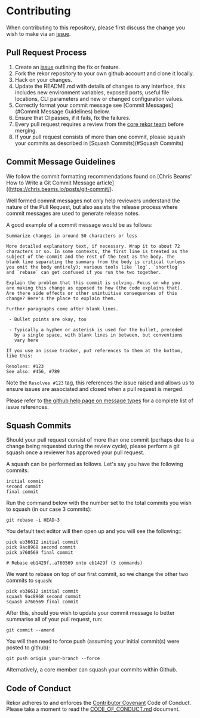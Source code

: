 # Contributing

When contributing to this repository, please first discuss the change you wish
to make via an [issue](https://github.com/SigStore/rekor/issues).

## Pull Request Process

1. Create an [issue](https://github.com/SigStore/rekor/issues)
   outlining the fix or feature.
2. Fork the rekor repository to your own github account and clone it locally.
3. Hack on your changes.
4. Update the README.md with details of changes to any interface, this includes new environment
   variables, exposed ports, useful file locations, CLI parameters and
   new or changed configuration values.
5. Correctly format your commit message see [Commit Messages](#Commit Message Guidelines)
   below.
6. Ensure that CI passes, if it fails, fix the failures.
7. Every pull request requires a review from the [core rekor team](https://github.com/orgs/SigStore/teams/core-team)
   before merging.
8. If your pull request consists of more than one commit, please squash your
   commits as described in [Squash Commits](#Squash Commits)

## Commit Message Guidelines

We follow the commit formatting recommendations found on [Chris Beams' How to Write a Git Commit Message article]((https://chris.beams.io/posts/git-commit/).

Well formed commit messages not only help reviewers understand the nature of
the Pull Request, but also assists the release process where commit messages
are used to generate release notes.

A good example of a commit message would be as follows:

```
Summarize changes in around 50 characters or less

More detailed explanatory text, if necessary. Wrap it to about 72
characters or so. In some contexts, the first line is treated as the
subject of the commit and the rest of the text as the body. The
blank line separating the summary from the body is critical (unless
you omit the body entirely); various tools like `log`, `shortlog`
and `rebase` can get confused if you run the two together.

Explain the problem that this commit is solving. Focus on why you
are making this change as opposed to how (the code explains that).
Are there side effects or other unintuitive consequences of this
change? Here's the place to explain them.

Further paragraphs come after blank lines.

 - Bullet points are okay, too

 - Typically a hyphen or asterisk is used for the bullet, preceded
   by a single space, with blank lines in between, but conventions
   vary here

If you use an issue tracker, put references to them at the bottom,
like this:

Resolves: #123
See also: #456, #789
```

Note the `Resolves #123` tag, this references the issue raised and allows us to
ensure issues are associated and closed when a pull request is merged.

Please refer to [the github help page on message types](https://help.github.com/articles/closing-issues-using-keywords/)
for a complete list of issue references.

## Squash Commits

Should your pull request consist of more than one commit (perhaps due to
a change being requested during the review cycle), please perform a git squash
once a reviewer has approved your pull request.

A squash can be performed as follows. Let's say you have the following commits:

    initial commit
    second commit
    final commit

Run the command below with the number set to the total commits you wish to
squash (in our case 3 commits):

    git rebase -i HEAD~3

You default text editor will then open up and you will see the following::

    pick eb36612 initial commit
    pick 9ac8968 second commit
    pick a760569 final commit

    # Rebase eb1429f..a760569 onto eb1429f (3 commands)

We want to rebase on top of our first commit, so we change the other two commits
to `squash`:

    pick eb36612 initial commit
    squash 9ac8968 second commit
    squash a760569 final commit

After this, should you wish to update your commit message to better summarise
all of your pull request, run:

    git commit --amend

You will then need to force push (assuming your initial commit(s) were posted
to github):

    git push origin your-branch --force

Alternatively, a core member can squash your commits within Github.
## Code of Conduct

Rekor adheres to and enforces the [Contributor Covenant](http://contributor-covenant.org/version/1/4/) Code of Conduct.
Please take a moment to read the [CODE_OF_CONDUCT.md](https://github.com/SigStore/rekor/blob/master/CODE_OF_CONDUCT.md) document.

